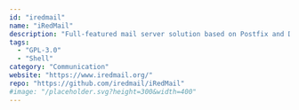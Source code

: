 ```yaml
---
id: "iredmail"
name: "iRedMail"
description: "Full-featured mail server solution based on Postfix and Dovecot."
tags:
  - "GPL-3.0"
  - "Shell"
category: "Communication"
website: "https://www.iredmail.org/"
repo: "https://github.com/iredmail/iRedMail"
#image: "/placeholder.svg?height=300&width=400"
---
```


